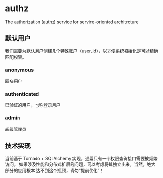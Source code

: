 # authz

The authorization (authz) service for service-oriented architecture


## 默认用户

我们需要为默认用户创建几个特殊账户（user_id），以方便系统初始化是可以精确匹配权限。

### anonymous

匿名用户

### authenticated

已验证的用户，也称登录用户

### admin

超级管理员


## 技术实现

当前基于 Tornado + SQLAlchemy 实现，通常只有一个权限查询接口需要被频繁访问。
如果涉及性能和分布式扩展的问题，可以考虑将其独立出来。当然，绝大部分的应用根本
达不到这个瓶颈，请勿“提前优化”！

